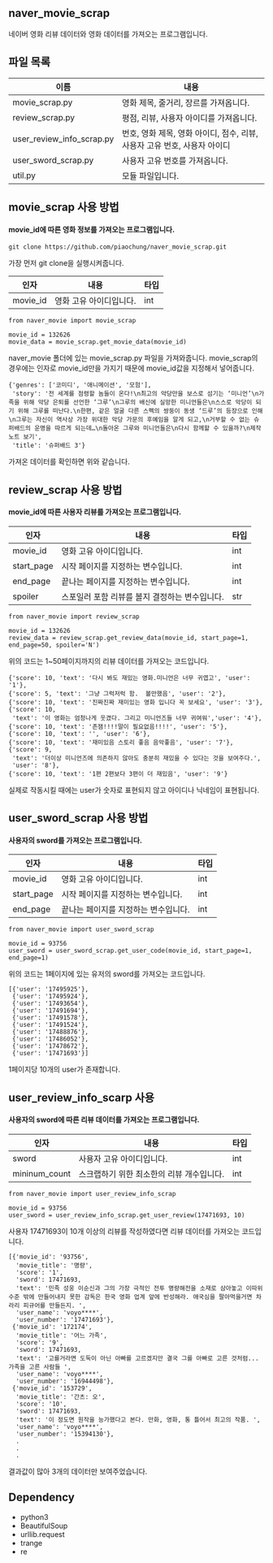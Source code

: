 ## naver_movie_scrap
네이버 영화 리뷰 데이터와 영화 데이터를 가져오는 프로그램입니다.

## 파일 목록
|이름|내용|
|-|-|
|movie_scrap.py|영화 제목, 줄거리, 장르를 가져옵니다.|
|review_scrap.py|평점, 리뷰, 사용자 아이디를 가져옵니다.|
|user_review_info_scrap.py|번호, 영화 제목, 영화 아이디, 점수, 리뷰, 사용자 고유 번호, 사용자 아이디|
|user_sword_scrap.py|사용자 고유 번호를 가져옵니다.|
|util.py|모듈 파일입니다.|

## movie_scrap 사용 방법
#### movie_id에 따른 영화 정보를 가져오는 프로그램입니다.

```
git clone https://github.com/piaochung/naver_movie_scrap.git
```
가장 먼저 git clone을 실행시켜줍니다.

|인자|내용|타입|
|-|-|-|
|movie_id|영화 고유 아이디입니다.|int|

```
from naver_movie import movie_scrap

movie_id = 132626
movie_data = movie_scrap.get_movie_data(movie_id)
```

naver_movie 폴더에 있는 movie_scrap.py 파일을 가져와줍니다. movie_scrap의 경우에는 인자로 movie_id만을 가지기 때문에 movie_id값을 지정해서 넣어줍니다.

```
{'genres': ['코미디', '애니메이션', '모험'],
 'story': '전 세계를 점령할 놈들이 온다!\n최고의 악당만을 보스로 섬기는 ‘미니언’\n가족을 위해 악당 은퇴를 선언한 ‘그루’\n그루의 배신에 실망한 미니언들은\n스스로 악당이 되기 위해 그루를 떠난다.\n한편, 같은 얼굴 다른 스펙의 쌍둥이 동생 ‘드루’의 등장으로 인해\n그루는 자신이 역사상 가장 위대한 악당 가문의 후예임을 알게 되고,\n거부할 수 없는 슈퍼배드의 운명을 따르게 되는데…\n돌아온 그루와 미니언들은\n다시 함께할 수 있을까?\n제작노트 보기',
 'title': '슈퍼배드 3'}
 ```
 
 가져온 데이터를 확인하면 위와 같습니다.
 
## review_scrap 사용 방법
#### movie_id에 따른 사용자 리뷰를 가져오는 프로그램입니다.

|인자|내용|타입|
|-|-|-|
|movie_id|영화 고유 아이디입니다.|int|
|start_page|시작 페이지를 지정하는 변수입니다.|int|
|end_page|끝나는 페이지를 지정하는 변수입니다.|int|
|spoiler|스포일러 포함 리뷰를 볼지 결정하는 변수입니다.|str|
 
 ```
from naver_movie import review_scrap

movie_id = 132626
review_data = review_scrap.get_review_data(movie_id, start_page=1, end_page=50, spoiler='N')
```

위의 코드는 1~50페이지까지의 리뷰 데이터를 가져오는 코드입니다.
 
 ```
 {'score': 10, 'text': '다시 봐도 재밌는 영화.미니언은 너무 귀엽고', 'user': '1'},
 {'score': 5, 'text': '그냥 그럭저럭 함.  볼만했음', 'user': '2'},
 {'score': 10, 'text': '진짜진짜 재미있는 영화 입니다 꼭 보세요', 'user': '3'},
 {'score': 10,
  'text': '이 영화는 엄청나게 웃겼다. 그리고 미니언즈들 너무 귀여워','user': '4'},
 {'score': 10, 'text': '존잼!!!!말이 필요없음!!!!', 'user': '5'},
 {'score': 10, 'text': '', 'user': '6'},
 {'score': 10, 'text': '재미있음 스토리 좋음 음악좋음', 'user': '7'},
 {'score': 9,
  'text': '더이상 미니언즈에 의존하지 않아도 충분히 재밌을 수 있다는 것을 보여주다.',
  'user': '8'},
 {'score': 10, 'text': '1편 2편보다 3편이 더 재밌음', 'user': '9'}
 ```
 
 실제로 작동시킬 때에는 user가 숫자로 표현되지 않고 아이디나 닉네임이 표현됩니다.

## user_sword_scrap 사용 방법
#### 사용자의 sword를 가져오는 프로그램입니다.

|인자|내용|타입|
|-|-|-|
|movie_id|영화 고유 아이디입니다.|int|
|start_page|시작 페이지를 지정하는 변수입니다.|int|
|end_page|끝나는 페이지를 지정하는 변수입니다.|int|

```
from naver_movie import user_sword_scrap

movie_id = 93756
user_sword = user_sword_scrap.get_user_code(movie_id, start_page=1, end_page=1)
```
위의 코드는 1페이지에 있는 유저의 sword를 가져오는 코드입니다.

```
[{'user': '17495925'},
 {'user': '17495924'},
 {'user': '17493654'},
 {'user': '17491694'},
 {'user': '17491578'},
 {'user': '17491524'},
 {'user': '17488876'},
 {'user': '17486052'},
 {'user': '17478672'},
 {'user': '17471693'}]
```
1페이지당 10개의 user가 존재합니다.

## user_review_info_scarp 사용
#### 사용자의 sword에 따른 리뷰 데이터를 가져오는 프로그램입니다.

|인자|내용|타입|
|-|-|-|
|sword|사용자 고유 아이디입니다.|int|
|mininum_count|스크랩하기 위한 최소한의 리뷰 개수입니다.|int|

```
from naver_movie import user_review_info_scrap

movie_id = 93756
user_sword = user_review_info_scrap.get_user_review(17471693, 10)
```

사용자 17471693이 10개 이상의 리뷰를 작성하였다면 리뷰 데이터를 가져오는 코드입니다.

```
[{'movie_id': '93756',
  'movie_title': '명량',
  'score': '1',
  'sword': 17471693,
  'text': '민족 성웅 이순신과 그의 가장 극적인 전투 명량해전을 소재로 삼아놓고 이따위 수준 밖에 만들어내지 못한 감독은 한국 영화 업계 앞에 반성해라. 애국심을 팔아먹을거면 차라리 피규어를 만들든지. ',
  'user_name': 'voyo****',
  'user_number': '17471693'},
 {'movie_id': '172174',
  'movie_title': '어느 가족',
  'score': '9',
  'sword': 17471693,
  'text': '고를거라면 도둑이 아닌 아빠를 고르겠지만 결국 그를 아빠로 고른 것처럼... 가족을 고른 사람들 ',
  'user_name': 'voyo****',
  'user_number': '16944498'},
 {'movie_id': '153729',
  'movie_title': '간츠: 오',
  'score': '10',
  'sword': 17471693,
  'text': '이 정도면 원작을 능가했다고 본다. 만화, 영화, 통 틀어서 최고의 작품. ',
  'user_name': 'voyo****',
  'user_number': '15394130'},
  .
  .
  .
```

결과값이 많아 3개의 데이터만 보여주었습니다.

## Dependency
- python3
- BeautifulSoup
- urllib.request
- trange
- re
